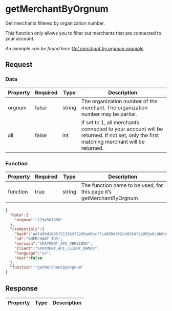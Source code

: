 # getMerchantByOrgnum

<include from="Snippets-PaymentAPI.md" element-id="snippet-header"></include>

Get merchants filtered by organization number.

This function only allows you to filter out merchants that are connected to your account.

*An example can be found here [Get merchant by orgnum example](Get-merchant-by-orgnum.md)*

## Request

### Data
| Property | Required | Type   | Description                                                                                                                           |
|----------|----------|--------|---------------------------------------------------------------------------------------------------------------------------------------|
| orgnum   | false    | string | The organization number of the merchant. The organization number may be partial.                                                      |
| all      | false    | int    | If set to 1, all merchants connected to your account will be returned. If not set, only the first matching merchant will be returned. |

### Function

| Property | Required | Type   | Description                                                          |
|----------|----------|--------|----------------------------------------------------------------------|
| function | true     | string | The function name to be used, for this page it’s getMerchantByOrgnum |

```json
{
  "data":{
    "orgnum":"1234567890"
  },
  "credentials":{
    "hash":"adf499d1605f213363f52d9ad0ecf7c4809d0f2cb0384f2e959e6cbb0dc84e5a4443a259d76bf6893e37e8212b5f3c9852377be1cd0d7fb472adc0b2f2618796",
    "id":"%MERCHANT_ID%",
    "version":"%PAYMENT_API_VERSION%",
    "client":"%PAYMENT_API_CLIENT_NAME%",
    "language":"sv",
    "test":false
  },
  "function":"getMerchantByOrgnum"
}
```

## Response

| Property | Type   | Description                                                                                                                |
|----------|--------|----------------------------------------------------------------------------------------------------------------------------|

